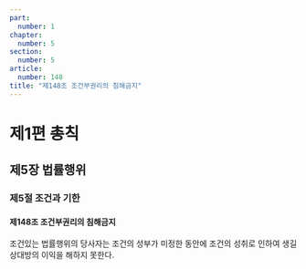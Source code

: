 ```yaml
---
part:
  number: 1
chapter:
  number: 5
section:
  number: 5
article:
  number: 148
title: "제148조 조건부권리의 침해금지"
---
```


# 제1편 총칙

## 제5장 법률행위

### 제5절 조건과 기한

#### 제148조 조건부권리의 침해금지

조건있는 법률행위의 당사자는 조건의 성부가 미정한 동안에 조건의 성취로 인하여 생길 상대방의 이익을 해하지 못한다.
